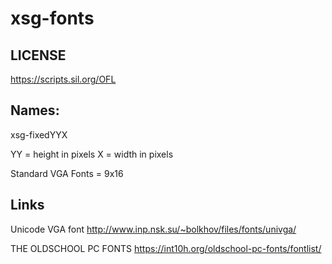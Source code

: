 # xsg-fonts

## LICENSE
https://scripts.sil.org/OFL

## Names:

xsg-fixedYYX

YY = height in pixels
X  = width in pixels

Standard VGA Fonts = 9x16

## Links

Unicode VGA font
http://www.inp.nsk.su/~bolkhov/files/fonts/univga/

THE OLDSCHOOL PC FONTS
https://int10h.org/oldschool-pc-fonts/fontlist/
